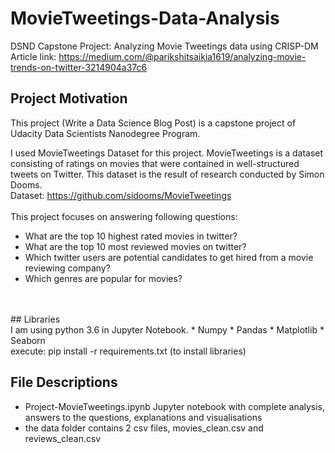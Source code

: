 # MovieTweetings-Data-Analysis
DSND Capstone Project: Analyzing Movie Tweetings data using CRISP-DM
<br>
Article link: https://medium.com/@parikshitsaikia1619/analyzing-movie-trends-on-twitter-3214904a37c6
<br>
## Project Motivation
This project (Write a Data Science Blog Post) is a capstone project of Udacity Data Scientists Nanodegree Program.

I used MovieTweetings Dataset for this project. MovieTweetings is a dataset consisting of ratings on movies that were contained in well-structured tweets on Twitter. This dataset is the result of research conducted by Simon Dooms.<br>
Dataset: https://github.com/sidooms/MovieTweetings
<br>
<br>
This project focuses on answering following questions: 
* What are the top 10 highest rated movies in twitter?
* What are the top 10 most reviewed movies on twitter?
* Which twitter users are potential candidates to get hired from a movie reviewing company?
* Which genres are popular for movies?
</br>
<br>
## Libraries
<br>
I am using python 3.6 in Jupyter Notebook.
* Numpy
* Pandas
* Matplotlib
* Seaborn
<br>
execute: pip install -r requirements.txt (to install libraries)<br>

## File Descriptions
* Project-MovieTweetings.ipynb Jupyter notebook with complete analysis, answers to the questions, explanations and visualisations
* the data folder contains 2 csv files, movies_clean.csv and reviews_clean.csv

